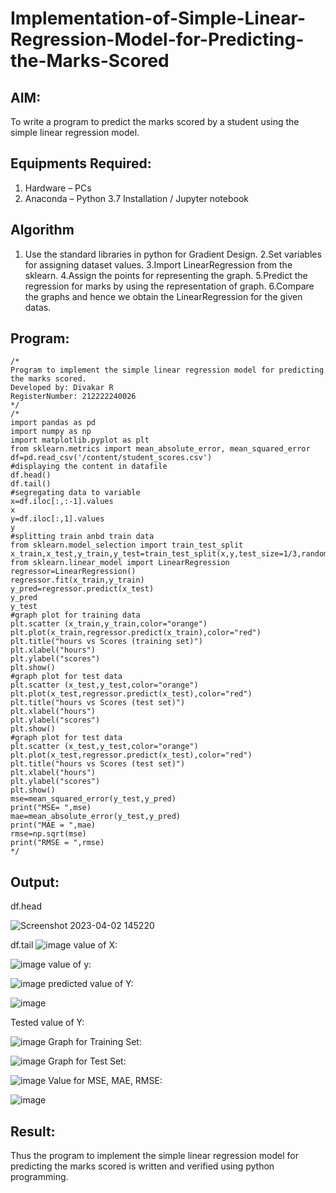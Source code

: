 # Implementation-of-Simple-Linear-Regression-Model-for-Predicting-the-Marks-Scored

## AIM:
To write a program to predict the marks scored by a student using the simple linear regression model.

## Equipments Required:
1. Hardware – PCs
2. Anaconda – Python 3.7 Installation / Jupyter notebook

## Algorithm
1. Use the standard libraries in python for Gradient Design.
2.Set variables for assigning dataset values.
3.Import LinearRegression from the sklearn.
4.Assign the points for representing the graph.
5.Predict the regression for marks by using the representation of graph.
6.Compare the graphs and hence we obtain the LinearRegression for the given datas.

## Program:
```
/*
Program to implement the simple linear regression model for predicting the marks scored.
Developed by: Divakar R
RegisterNumber: 212222240026 
*/
/*
import pandas as pd
import numpy as np
import matplotlib.pyplot as plt 
from sklearn.metrics import mean_absolute_error, mean_squared_error
df=pd.read_csv('/content/student_scores.csv')
#displaying the content in datafile 
df.head()
df.tail()
#segregating data to variable 
x=df.iloc[:,:-1].values
x
y=df.iloc[:,1].values
y
#splitting train anbd train data 
from sklearn.model_selection import train_test_split
x_train,x_test,y_train,y_test=train_test_split(x,y,test_size=1/3,random_state=0)
from sklearn.linear_model import LinearRegression
regressor=LinearRegression()
regressor.fit(x_train,y_train)
y_pred=regressor.predict(x_test)
y_pred
y_test
#graph plot for training data 
plt.scatter (x_train,y_train,color="orange")
plt.plot(x_train,regressor.predict(x_train),color="red")
plt.title("hours vs Scores (training set)")
plt.xlabel("hours")
plt.ylabel("scores")
plt.show()
#graph plot for test data 
plt.scatter (x_test,y_test,color="orange")
plt.plot(x_test,regressor.predict(x_test),color="red")
plt.title("hours vs Scores (test set)")
plt.xlabel("hours")
plt.ylabel("scores")
plt.show()
#graph plot for test data 
plt.scatter (x_test,y_test,color="orange")
plt.plot(x_test,regressor.predict(x_test),color="red")
plt.title("hours vs Scores (test set)")
plt.xlabel("hours")
plt.ylabel("scores")
plt.show()
mse=mean_squared_error(y_test,y_pred)
print("MSE= ",mse)
mae=mean_absolute_error(y_test,y_pred)
print("MAE = ",mae)
rmse=np.sqrt(mse)
print("RMSE = ",rmse)
*/
```

## Output:
df.head

![Screenshot 2023-04-02 145220](https://user-images.githubusercontent.com/121932143/229408583-ed3bc5e9-3eb4-4730-af6d-a409585ea048.png)



df.tail
![image](https://user-images.githubusercontent.com/121932143/229344637-92ae6ae0-d302-4dee-a036-8d52484478e9.png)
value of X:

![image](https://user-images.githubusercontent.com/121932143/229344660-de5c7901-4dbd-428c-886d-75d9142c1fcb.png)
value of y:

![image](https://user-images.githubusercontent.com/121932143/229344700-15942d83-e2d2-46b4-b7be-22ff69629257.png)
predicted value of Y:

![image](https://user-images.githubusercontent.com/121932143/229344732-fededdd8-1a01-47e9-a3ff-45d307463a30.png)

Tested value of Y:

![image](https://user-images.githubusercontent.com/121932143/229344774-9135e2c0-80aa-4a3d-8316-e7d9ebd85acb.png)
Graph for Training Set:

![image](https://user-images.githubusercontent.com/121932143/229344809-eb10199e-58f5-48f6-9d1e-2b70daa95128.png)
Graph for Test Set:

![image](https://user-images.githubusercontent.com/121932143/229344853-0e78a933-b4e8-44c1-b8e9-c78d923e0ddd.png)
Value for MSE, MAE, RMSE:

![image](https://user-images.githubusercontent.com/121932143/229344894-8a805956-d05e-471b-a884-56cbd466b773.png)



## Result:
Thus the program to implement the simple linear regression model for predicting the marks scored is written and verified using python programming.
